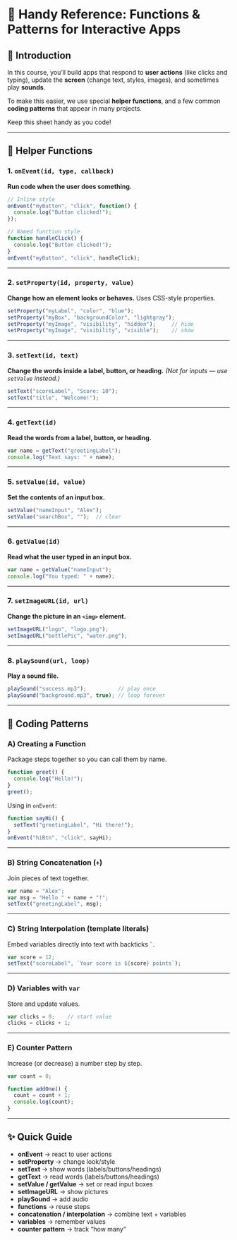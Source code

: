 # 📘 Handy Reference: Functions & Patterns for Interactive Apps

## 👋 Introduction

In this course, you’ll build apps that respond to **user actions** (like clicks and typing), update the **screen** (change text, styles, images), and sometimes play **sounds**.

To make this easier, we use special **helper functions**, and a few common **coding patterns** that appear in many projects.

Keep this sheet handy as you code!

---

## 🔧 Helper Functions

### 1. `onEvent(id, type, callback)`

**Run code when the user does something.**

```js
// Inline style
onEvent("myButton", "click", function() {
  console.log("Button clicked!");
});

// Named function style
function handleClick() {
  console.log("Button clicked!");
}
onEvent("myButton", "click", handleClick);
```

---

### 2. `setProperty(id, property, value)`

**Change how an element looks or behaves.**
Uses CSS-style properties.

```js
setProperty("myLabel", "color", "blue");           
setProperty("myBox", "backgroundColor", "lightgray");
setProperty("myImage", "visibility", "hidden");     // hide
setProperty("myImage", "visibility", "visible");    // show
```

---

### 3. `setText(id, text)`

**Change the words inside a label, button, or heading.**
*(Not for inputs — use `setValue` instead.)*

```js
setText("scoreLabel", "Score: 10");
setText("title", "Welcome!");
```

---

### 4. `getText(id)`

**Read the words from a label, button, or heading.**

```js
var name = getText("greetingLabel");
console.log("Text says: " + name);
```

---

### 5. `setValue(id, value)`

**Set the contents of an input box.**

```js
setValue("nameInput", "Alex");
setValue("searchBox", "");  // clear
```

---

### 6. `getValue(id)`

**Read what the user typed in an input box.**

```js
var name = getValue("nameInput");
console.log("You typed: " + name);
```

---

### 7. `setImageURL(id, url)`

**Change the picture in an `<img>` element.**

```js
setImageURL("logo", "logo.png");
setImageURL("bottlePic", "water.png");
```

---

### 8. `playSound(url, loop)`

**Play a sound file.**

```js
playSound("success.mp3");          // play once
playSound("background.mp3", true); // loop forever
```

---

## 🧩 Coding Patterns

### A) Creating a Function

Package steps together so you can call them by name.

```js
function greet() {
  console.log("Hello!");
}
greet();
```

Using in `onEvent`:

```js
function sayHi() {
  setText("greetingLabel", "Hi there!");
}
onEvent("hiBtn", "click", sayHi);
```

---

### B) String Concatenation (`+`)

Join pieces of text together.

```js
var name = "Alex";
var msg = "Hello " + name + "!";
setText("greetingLabel", msg);
```

---

### C) String Interpolation (template literals)

Embed variables directly into text with backticks `` ` ``.

```js
var score = 12;
setText("scoreLabel", `Your score is ${score} points`);
```

---

### D) Variables with `var`

Store and update values.

```js
var clicks = 0;    // start value
clicks = clicks + 1;
```

---

### E) Counter Pattern

Increase (or decrease) a number step by step.

```js
var count = 0;

function addOne() {
  count = count + 1;
  console.log(count);
}
```

---

## ✨ Quick Guide

* **onEvent** → react to user actions
* **setProperty** → change look/style
* **setText** → show words (labels/buttons/headings)
* **getText** → read words (labels/buttons/headings)
* **setValue / getValue** → set or read input boxes
* **setImageURL** → show pictures
* **playSound** → add audio
* **functions** → reuse steps
* **concatenation / interpolation** → combine text + variables
* **variables** → remember values
* **counter pattern** → track “how many”
